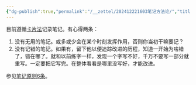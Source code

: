```yaml
---
{"dg-publish":true,"permalink":"/__zettel/202412221603笔记方法论/","title":202412221603,"tags":["笔记","note","方法论"],"created":"2024-12-22T16:03:04+08:00"}
---
```


目前遵循[卡片法](https://zettelkasten.de/introduction/zh/)记录笔记。有心得两条：

1. 没有无用的笔记。或多或少会在某个时刻发挥作用，否则你当初干嘛要记？
2. 没有记错的笔记。如果有，留下他以便追踪改进的历程，知道一开始为啥错了，错在哪了。就和以前练字一样，发现一个字写不好，千万不要写一部分就重写。一定要把它写完。在整体看看是哪里没写好，才能改进。

参见[笔记原则6条](202412202053simplify#^8fa82e)。